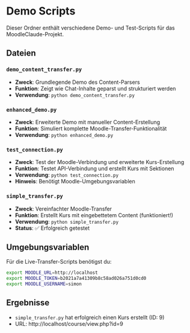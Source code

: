 # Demo Scripts

Dieser Ordner enthält verschiedene Demo- und Test-Scripts für das MoodleClaude-Projekt.

## Dateien

### `demo_content_transfer.py`
- **Zweck**: Grundlegende Demo des Content-Parsers
- **Funktion**: Zeigt wie Chat-Inhalte geparst und strukturiert werden
- **Verwendung**: `python demo_content_transfer.py`

### `enhanced_demo.py`
- **Zweck**: Erweiterte Demo mit manueller Content-Erstellung
- **Funktion**: Simuliert komplette Moodle-Transfer-Funktionalität
- **Verwendung**: `python enhanced_demo.py`

### `test_connection.py`
- **Zweck**: Test der Moodle-Verbindung und erweiterte Kurs-Erstellung
- **Funktion**: Testet API-Verbindung und erstellt Kurs mit Sektionen
- **Verwendung**: `python test_connection.py`
- **Hinweis**: Benötigt Moodle-Umgebungsvariablen

### `simple_transfer.py`
- **Zweck**: Vereinfachter Moodle-Transfer
- **Funktion**: Erstellt Kurs mit eingebettetem Content (funktioniert!)
- **Verwendung**: `python simple_transfer.py`
- **Status**: ✅ Erfolgreich getestet

## Umgebungsvariablen

Für die Live-Transfer-Scripts benötigst du:

```bash
export MOODLE_URL=http://localhost
export MOODLE_TOKEN=b2021a7a41309b8c58ad026a751d0cd0
export MOODLE_USERNAME=simon
```

## Ergebnisse

- `simple_transfer.py` hat erfolgreich einen Kurs erstellt (ID: 9)
- URL: http://localhost/course/view.php?id=9